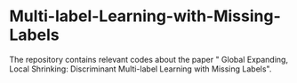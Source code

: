# Multi-label-Learning-with-Missing-Labels
The repository contains relevant codes about the paper "  Global Expanding, Local Shrinking: Discriminant Multi-label  Learning with Missing Labels".

